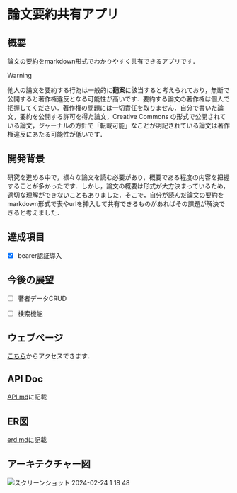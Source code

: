 # 論文要約共有アプリ
## 概要
論文の要約をmarkdown形式でわかりやすく共有できるアプリです．
> [!WARNING]
> 他人の論文を要約する行為は一般的に**翻案**に該当すると考えられており，無断で公開すると著作権違反となる可能性が高いです．要約する論文の著作権は個人で把握してください．著作権の問題には一切責任を取りません．自分で書いた論文，要約を公開する許可を得た論文，Creative Commons の形式で公開されている論文，ジャーナルの方針で「転載可能」なことが明記されている論文は著作権違反にあたる可能性が低いです．

## 開発背景
研究を進める中で，様々な論文を読む必要があり，概要である程度の内容を把握することが多かったです．しかし，論文の概要は形式が大方決まっているため，適切な理解ができないこともありました．そこで，自分が読んだ論文の要約をmarkdown形式で表やurlを挿入して共有できるものがあればその課題が解決できると考えました．

## 達成項目
- [x] bearer認証導入

## 今後の展望
- [ ] 著者データCRUD
- [ ] 検索機能


## ウェブページ
[こちら](https://share-papers.net/#/)からアクセスできます．

## API Doc
[API.md](/API.md)に記載

## ER図
[erd.md](/erd.md)に記載

## アーキテクチャー図
![スクリーンショット 2024-02-24 1 18 48](https://github.com/ichiro-ss/paper-share-back/assets/79742172/12c3a160-c9ea-4dd3-8727-408664a44353)
